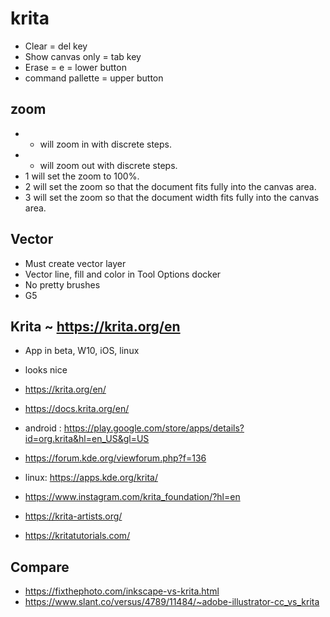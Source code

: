 # krita

* Clear = del key
* Show canvas only = tab key
* Erase = e = lower button
* command pallette  = upper button

## zoom

* + will zoom in with discrete steps.
* - will zoom out with discrete steps.
* 1 will set the zoom to 100%.
* 2 will set the zoom so that the document fits fully into the canvas area.
* 3 will set the zoom so that the document width fits fully into the canvas area.

## Vector

* Must create vector layer
* Vector line, fill and color in Tool Options docker
* No pretty brushes
* G5

## Krita ~ https://krita.org/en
* App in beta, W10, iOS, linux
* looks nice

* https://krita.org/en/
* https://docs.krita.org/en/

* android : https://play.google.com/store/apps/details?id=org.krita&hl=en_US&gl=US
* https://forum.kde.org/viewforum.php?f=136
* linux: https://apps.kde.org/krita/
* https://www.instagram.com/krita_foundation/?hl=en

* https://krita-artists.org/
* https://kritatutorials.com/

## Compare

* https://fixthephoto.com/inkscape-vs-krita.html
* https://www.slant.co/versus/4789/11484/~adobe-illustrator-cc_vs_krita